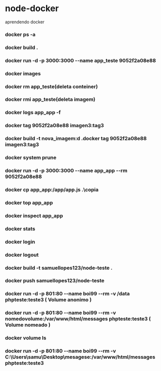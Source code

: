 # node-docker
aprendendo docker


### docker ps -a
### docker build .
### docker run -d -p 3000:3000 --name app_teste 9052f2a08e88
### docker images
### docker rm app_teste(deleta conteiner)
### docker rmi app_teste(deleta imagem)
### docker logs app_app -f
### docker tag 9052f2a08e88 imagen3:tag3
### docker build -t nova_imagem:d .docker tag 9052f2a08e88 imagen3:tag3
### docker system prune
### docker run -d -p 3000:3000 --name app_app --rm 9052f2a08e88
### docker cp app_app:/app/app.js .\copia
### docker top app_app
### docker inspect app_app
### docker stats
### docker login
### docker logout
### docker build -t samuellopes123/node-teste .
### docker push samuellopes123/node-teste
### docker run -d -p 801:80 --name boi99 --rm -v /data phpteste:teste3 ( Volume anonimo )
### docker run -d -p 801:80 --name boi99 --rm -v nomedovolume:/var/www/html/messages phpteste:teste3 ( Volume nomeado )
### docker volume ls
### docker run -d -p 801:80 --name boi99 --rm -v C:\Users\samu\Desktop\mesagese:/var/www/html/messages phpteste:teste3